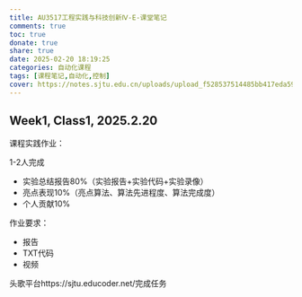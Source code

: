 ```yaml
---
title: AU3517工程实践与科技创新Ⅳ-E-课堂笔记
comments: true
toc: true
donate: true
share: true
date: 2025-02-20 18:19:25
categories: 自动化课程
tags: [课程笔记,自动化,控制]
cover: https://notes.sjtu.edu.cn/uploads/upload_f528537514485bb417eda59aeb9690cf.png
---
```


## Week1, Class1, 2025.2.20

课程实践作业：

1-2人完成

- 实验总结报告80%（实验报告+实验代码+实验录像）
- 亮点表现10%（亮点算法、算法先进程度、算法完成度）
- 个人贡献10%

作业要求：

- 报告
- TXT代码
- 视频

头歌平台https://sjtu.educoder.net/完成任务
